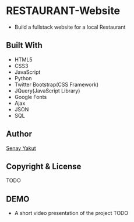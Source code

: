 # RESTAURANT-Website

* Build a fullstack website for a local Restaurant

## Built With
* HTML5
* CSS3
* JavaScript
* Python
* Twitter Bootstrap(CSS Framework)
* JQuery(JavaScript Library)
* Google Fonts
* Ajax
* JSON 
* SQL

## Author
<a href="https://www.linkedin.com/in/senaykt/">Senay Yakut</a>

## Copyright & License
 TODO
 
## DEMO
* A short video presentation of the project 
 TODO


